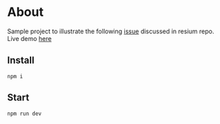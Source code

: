 # About

Sample project to illustrate the following [issue](https://github.com/reearth/resium/issues/558) discussed in resium repo.
Live demo [here](https://resium-flight-to-debug.vercel.app/)

## Install 
`npm i`

## Start
`npm run dev`
